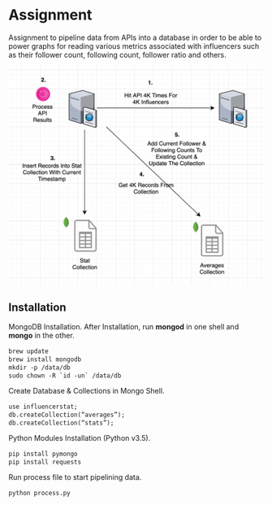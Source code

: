 # Assignment

Assignment to pipeline data from APIs into a database in order to be able to power graphs for reading various metrics associated with influencers such as their follower count, following count, follower ratio and others.

![Flow Diagram](https://github.com/linkedafaque/Assignment/blob/master/FlowDiagram.png)

## Installation

MongoDB Installation. After Installation, run **mongod** in one shell and **mongo** in the other.
```
brew update
brew install mongodb
mkdir -p /data/db
sudo chown -R `id -un` /data/db
```

Create Database & Collections in Mongo Shell.
```
use influencerstat;
db.createCollection(“averages”);
db.createCollection(“stats”);
```

Python Modules Installation (Python v3.5).
```
pip install pymongo
pip install requests
```

Run process file to start pipelining data.
```
python process.py
```
